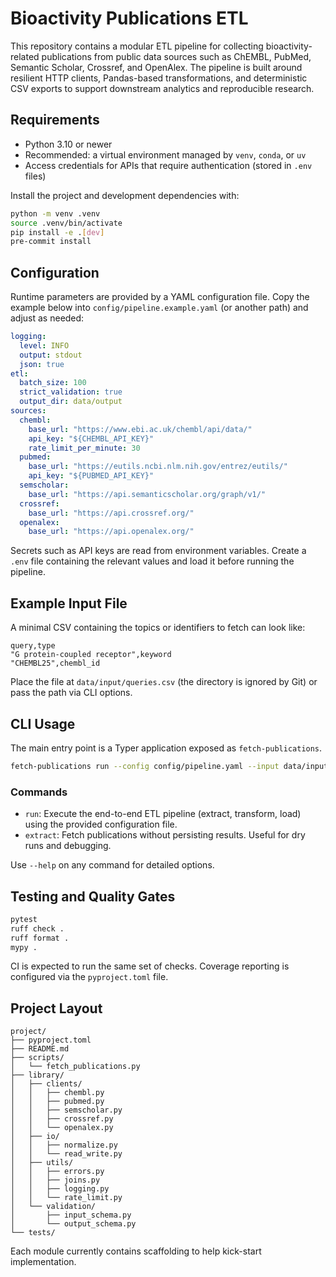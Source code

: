 # Bioactivity Publications ETL

This repository contains a modular ETL pipeline for collecting bioactivity-related publications
from public data sources such as ChEMBL, PubMed, Semantic Scholar, Crossref, and OpenAlex. The
pipeline is built around resilient HTTP clients, Pandas-based transformations, and deterministic
CSV exports to support downstream analytics and reproducible research.

## Requirements

- Python 3.10 or newer
- Recommended: a virtual environment managed by `venv`, `conda`, or `uv`
- Access credentials for APIs that require authentication (stored in `.env` files)

Install the project and development dependencies with:

```bash
python -m venv .venv
source .venv/bin/activate
pip install -e .[dev]
pre-commit install
```

## Configuration

Runtime parameters are provided by a YAML configuration file. Copy the example below into
`config/pipeline.example.yaml` (or another path) and adjust as needed:

```yaml
logging:
  level: INFO
  output: stdout
  json: true
etl:
  batch_size: 100
  strict_validation: true
  output_dir: data/output
sources:
  chembl:
    base_url: "https://www.ebi.ac.uk/chembl/api/data/"
    api_key: "${CHEMBL_API_KEY}"
    rate_limit_per_minute: 30
  pubmed:
    base_url: "https://eutils.ncbi.nlm.nih.gov/entrez/eutils/"
    api_key: "${PUBMED_API_KEY}"
  semscholar:
    base_url: "https://api.semanticscholar.org/graph/v1/"
  crossref:
    base_url: "https://api.crossref.org/"
  openalex:
    base_url: "https://api.openalex.org/"
```

Secrets such as API keys are read from environment variables. Create a `.env` file containing the
relevant values and load it before running the pipeline.

## Example Input File

A minimal CSV containing the topics or identifiers to fetch can look like:

```csv
query,type
"G protein-coupled receptor",keyword
"CHEMBL25",chembl_id
```

Place the file at `data/input/queries.csv` (the directory is ignored by Git) or pass the path via
CLI options.

## CLI Usage

The main entry point is a Typer application exposed as `fetch-publications`.

```bash
fetch-publications run --config config/pipeline.yaml --input data/input/queries.csv --output data/output/publications.csv
```

### Commands

- `run`: Execute the end-to-end ETL pipeline (extract, transform, load) using the provided
  configuration file.
- `extract`: Fetch publications without persisting results. Useful for dry runs and debugging.

Use `--help` on any command for detailed options.

## Testing and Quality Gates

```bash
pytest
ruff check .
ruff format .
mypy .
```

CI is expected to run the same set of checks. Coverage reporting is configured via the
`pyproject.toml` file.

## Project Layout

```
project/
├── pyproject.toml
├── README.md
├── scripts/
│   └── fetch_publications.py
├── library/
│   ├── clients/
│   │   ├── chembl.py
│   │   ├── pubmed.py
│   │   ├── semscholar.py
│   │   ├── crossref.py
│   │   └── openalex.py
│   ├── io/
│   │   ├── normalize.py
│   │   └── read_write.py
│   ├── utils/
│   │   ├── errors.py
│   │   ├── joins.py
│   │   ├── logging.py
│   │   └── rate_limit.py
│   └── validation/
│       ├── input_schema.py
│       └── output_schema.py
└── tests/
```

Each module currently contains scaffolding to help kick-start implementation.
